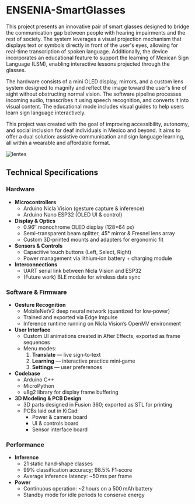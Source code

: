 # ENSENIA-SmartGlasses
This project presents an innovative pair of smart glasses designed to bridge the communication gap between people with hearing impairments and the rest of society. The system leverages a visual projection mechanism that displays text or symbols directly in front of the user's eyes, allowing for real-time transcription of spoken language. Additionally, the device incorporates an educational feature to support the learning of Mexican Sign Language (LSM), enabling interactive lessons projected through the glasses.

The hardware consists of a mini OLED display, mirrors, and a custom lens system designed to magnify and reflect the image toward the user's line of sight without obstructing normal vision. The software pipeline processes incoming audio, transcribes it using speech recognition, and converts it into visual content. The educational mode includes visual guides to help users learn sign language interactively.

This project was created with the goal of improving accessibility, autonomy, and social inclusion for deaf individuals in Mexico and beyond. It aims to offer a dual solution: assistive communication and sign language learning, all within a wearable and affordable format.

![lentes](https://github.com/user-attachments/assets/52b6201c-5ab9-48de-bff0-e031ff3eab7a)

## Technical Specifications

### Hardware
- **Microcontrollers**  
  - Arduino Nicla Vision (gesture capture & inference)  
  - Arduino Nano ESP32 (OLED UI & control)  
- **Display & Optics**  
  - 0.96″ monochrome OLED display (128×64 px)  
  - Semi–transparent beam splitter, 45° mirror & Fresnel lens array  
  - Custom 3D‑printed mounts and adapters for ergonomic fit  
- **Sensors & Controls**  
  - Capacitive touch buttons (Left, Select, Right)  
  - Power management via lithium‑ion battery + charging module  
- **Interconnections**  
  - UART serial link between Nicla Vision and ESP32  
  - (Future work) BLE module for wireless data sync

### Software & Firmware
- **Gesture Recognition**  
  - MobileNetV2 deep neural network (quantized for low‑power)  
  - Trained and exported via Edge Impulse  
  - Inference runtime running on Nicla Vision’s OpenMV environment  
- **User Interface**  
  - Custom UI animations created in After Effects, exported as frame sequences  
  - Menu modes:  
    1. **Translate** — live sign‑to‑text  
    2. **Learning** — interactive practice mini‑game  
    3. **Settings** — user preferences  
- **Codebase**  
  - Arduino C++
  - MicroPython
  - u8g2 library for display frame buffering  
- **3D Modeling & PCB Design**  
  - 3D parts designed in Fusion 360; exported as STL for printing  
  - PCBs laid out in KiCad:  
    - Power & camera board  
    - UI & controls board  
    - Sensor interface board

### Performance
- **Inference**  
  - 21 static hand‑shape classes  
  - 99% classification accuracy; 98.5% F1‑score  
  - Average inference latency: ~50 ms per frame  
- **Power**  
  - Continuous operation: ~2 hours on a 500 mAh battery  
  - Standby mode for idle periods to conserve energy
